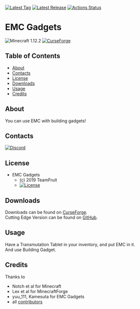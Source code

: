 [![Latest Tag](https://img.shields.io/github/tag/Team-Fruit/EMCGadgets.svg?label=Latest%20Tag&style=flat)](https://github.com/Team-Fruit/EMCGadgets/tags)
[![Latest Release](https://img.shields.io/github/release/Team-Fruit/EMCGadgets.svg?label=Latest%20Release&style=flat)](https://github.com/Team-Fruit/EMCGadgets/releases)
[![Actions Status](https://github.com/Team-Fruit/EMCGadgets/workflows/Build%20Mod/badge.svg)](https://github.com/Team-Fruit/EMCGadgets/actions)

# EMC Gadgets
![Minecraft 1.12.2](https://img.shields.io/badge/Minecraft-1.11.2-green.svg?style=flat)
[![CurseForge](http://cf.way2muchnoise.eu/emcgadgets.svg)](https://minecraft.curseforge.com/projects/emcgadgets)

## Table of Contents

* [About](#about)
* [Contacts](#contacts)
* [License](#license)
* [Downloads](#downloads)
* [Usage](#usage)
* [Credits](#credits)

## About

You can use EMC with building gadgets!

## Contacts

[![Discord](https://discordapp.com/assets/bb408e0343ddedc0967f246f7e89cebf.svg)](https://discord.gg/zAmvPqV)

## License

* EMC Gadgets
  - (c) 2019 TeamFruit
  - [![License](https://img.shields.io/badge/license-MIT-blue.svg?style=flat)](https://opensource.org/licenses/mit-license.php)

## Downloads

Downloads can be found on [CurseForge](https://www.curseforge.com/minecraft/mc-mods/emcgadgets/files).  
Cutting Edge Version can be found on [GitHub](https://github.com/Team-Fruit/EMCGadgets/releases).  

## Usage

Have a Transmutation Tablet in your inventory, and put EMC in it.  
And use Building Gadget.  

## Credits

Thanks to

* Notch et al for Minecraft
* Lex et al for MinecraftForge
* yuu_111, Kamesuta for EMC Gadgets
* all [contributors](https://github.com/Team-Fruit/EMCGadgets/graphs/contributors)
